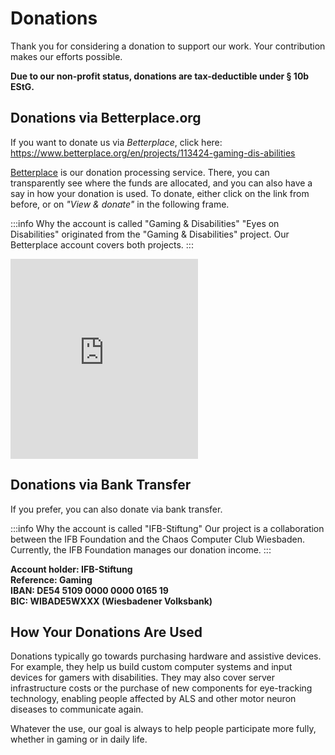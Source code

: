 # Donations

Thank you for considering a donation to support our work. Your contribution makes our efforts possible.

**Due to our non-profit status, donations are tax-deductible under § 10b EStG.**

## Donations via Betterplace.org

If you want to donate us via _Betterplace_, click here:  
https://www.betterplace.org/en/projects/113424-gaming-dis-abilities

[Betterplace](https://www.betterplace.org/en/projects/113424-gaming-dis-abilities) is our donation processing service.
There, you can transparently see where the funds are allocated, and you can also have a say in how your donation is used.
To donate, either click on the link from before, or on _"View & donate"_ in the following frame.

:::info Why the account is called "Gaming & Disabilities"
"Eyes on Disabilities" originated from the "Gaming & Disabilities" project.
Our Betterplace account covers both projects.
:::

<iframe src="https://www.betterplace-widget.org/projects/113424?l=en" height="320" frameborder="0" marginwidth="0" marginheight="0"></iframe>

## **Donations via Bank Transfer**

If you prefer, you can also donate via bank transfer.

:::info Why the account is called "IFB-Stiftung"
Our project is a collaboration between the IFB Foundation and the Chaos Computer Club Wiesbaden.
Currently, the IFB Foundation manages our donation income.
:::

**Account holder: IFB-Stiftung  
Reference: Gaming  
IBAN: DE54 5109 0000 0000 0165 19  
BIC: WIBADE5WXXX (Wiesbadener Volksbank)**

## How Your Donations Are Used

Donations typically go towards purchasing hardware and assistive devices.
For example, they help us build custom computer systems and input devices for gamers with disabilities.
They may also cover server infrastructure costs or the purchase of new components for eye-tracking technology, enabling people affected by ALS and other motor neuron diseases to communicate again.

Whatever the use, our goal is always to help people participate more fully, whether in gaming or in daily life.
